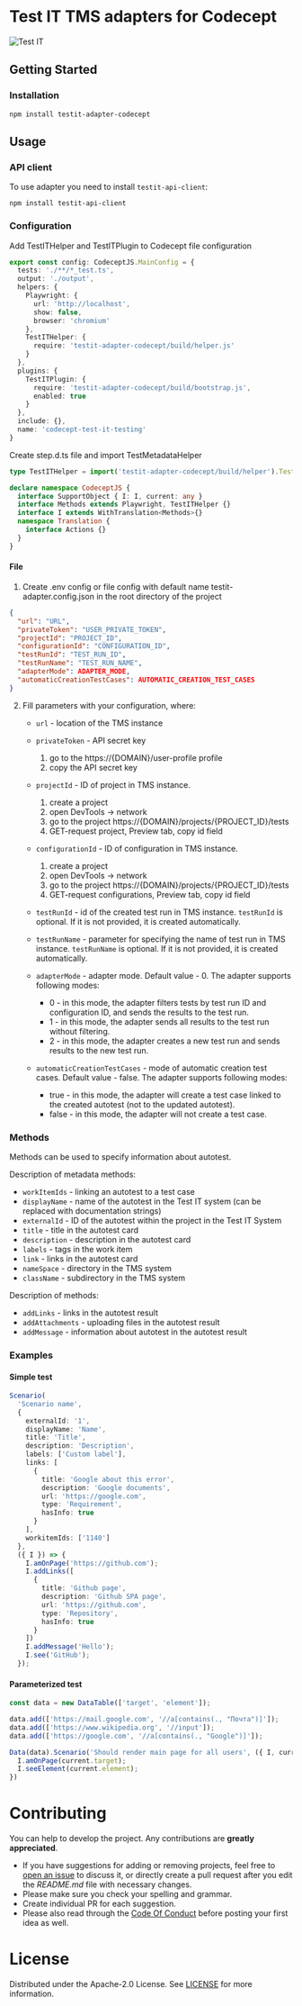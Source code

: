 # Test IT TMS adapters for Codecept
![Test IT](https://raw.githubusercontent.com/testit-tms/adapters-js/master/images/banner.png)

## Getting Started

### Installation
```
npm install testit-adapter-codecept
```

## Usage

### API client

To use adapter you need to install `testit-api-client`:
```
npm install testit-api-client
```

### Configuration

Add TestITHelper and TestITPlugin to Codecept file configuration 

```ts
export const config: CodeceptJS.MainConfig = {
  tests: './**/*_test.ts',
  output: './output',
  helpers: {
    Playwright: {
      url: 'http://localhost',
      show: false,
      browser: 'chromium'
    },
    TestITHelper: {
      require: 'testit-adapter-codecept/build/helper.js'
    }
  },
  plugins: {
    TestITPlugin: {
      require: 'testit-adapter-codecept/build/bootstrap.js',
      enabled: true
    }
  },
  include: {},
  name: 'codecept-test-it-testing'
}
```

Create step.d.ts file and import TestMetadataHelper

```ts
type TestITHelper = import('testit-adapter-codecept/build/helper').TestMetadataHelper;

declare namespace CodeceptJS {
  interface SupportObject { I: I, current: any }
  interface Methods extends Playwright, TestITHelper {}
  interface I extends WithTranslation<Methods>{}
  namespace Translation {
    interface Actions {}
  }
}
```

#### File

1. Create .env config or file config with default name testit-adapter.config.json in the root directory of the project

```json
{
  "url": "URL",
  "privateToken": "USER_PRIVATE_TOKEN",
  "projectId": "PROJECT_ID",
  "configurationId": "CONFIGURATION_ID",
  "testRunId": "TEST_RUN_ID",
  "testRunName": "TEST_RUN_NAME",
  "adapterMode": ADAPTER_MODE,
  "automaticCreationTestCases": AUTOMATIC_CREATION_TEST_CASES
}
```

2. Fill parameters with your configuration, where:  
    * `url` - location of the TMS instance  
      
    * `privateToken` - API secret key
        1. go to the https://{DOMAIN}/user-profile profile
        2. copy the API secret key
    
    * `projectId` - ID of project in TMS instance.
    
        1. create a project
        2. open DevTools -> network
        3. go to the project https://{DOMAIN}/projects/{PROJECT_ID}/tests
        4. GET-request project, Preview tab, copy id field  
    
    * `configurationId` - ID of configuration in TMS instance.
    
        1. create a project  
        2. open DevTools -> network  
        3. go to the project https://{DOMAIN}/projects/{PROJECT_ID}/tests  
        4. GET-request configurations, Preview tab, copy id field  
    
    * `testRunId` - id of the created test run in TMS instance. `testRunId` is optional. If it is not provided, it is created automatically.  
      
    * `testRunName` - parameter for specifying the name of test run in TMS instance. `testRunName` is optional. If it is not provided, it is created automatically.   

    * `adapterMode` - adapter mode. Default value - 0. The adapter supports following modes:
      * 0 - in this mode, the adapter filters tests by test run ID and configuration ID, and sends the results to the test run.
      * 1 - in this mode, the adapter sends all results to the test run without filtering.
      * 2 - in this mode, the adapter creates a new test run and sends results to the new test run.

    * `automaticCreationTestCases` - mode of automatic creation test cases. Default value - false. The adapter supports following modes:
       * true - in this mode, the adapter will create a test case linked to the created autotest (not to the updated autotest).
       * false - in this mode, the adapter will not create a test case.


### Methods

Methods can be used to specify information about autotest.

Description of metadata methods:
- `workItemIds` - linking an autotest to a test case
- `displayName` - name of the autotest in the Test IT system (can be replaced with documentation strings)
- `externalId` - ID of the autotest within the project in the Test IT System
- `title` - title in the autotest card
- `description` - description in the autotest card
- `labels` - tags in the work item
- `link` - links in the autotest card
- `nameSpace` - directory in the TMS system
- `className` - subdirectory in the TMS system

Description of methods:
- `addLinks` - links in the autotest result
- `addAttachments` - uploading files in the autotest result
- `addMessage` - information about autotest in the autotest result

### Examples

#### Simple test
```ts
Scenario(
  'Scenario name',
  {
    externalId: '1',
    displayName: 'Name',
    title: 'Title',
    description: 'Description',
    labels: ['Custom label'],
    links: [
      {
        title: 'Google about this error',
        description: 'Google documents',
        url: 'https://google.com',
        type: 'Requirement',
        hasInfo: true
      }
    ],
    workitemIds: ['1140']
  },
  ({ I }) => {
    I.amOnPage('https://github.com');
    I.addLinks([
      {
        title: 'Github page',
        description: 'Github SPA page',
        url: 'https://github.com',
        type: 'Repository',
        hasInfo: true
      }
    ])
    I.addMessage('Hello');
    I.see('GitHub');
  });

```

#### Parameterized test
```ts
const data = new DataTable(['target', 'element']);

data.add(['https://mail.google.com', '//a[contains(., "Почта")]']);
data.add(['https://www.wikipedia.org', '//input']);
data.add(['https://google.com', '//a[contains(., "Google")]']);

Data(data).Scenario('Should render main page for all users', ({ I, current }) => {
  I.amOnPage(current.target);
  I.seeElement(current.element);
})
```


# Contributing

You can help to develop the project. Any contributions are **greatly appreciated**.

* If you have suggestions for adding or removing projects, feel free to [open an issue](https://github.com/testit-tms/adapters-js/issues/new) to discuss it, or directly create a pull request after you edit the *README.md* file with necessary changes.
* Please make sure you check your spelling and grammar.
* Create individual PR for each suggestion.
* Please also read through the [Code Of Conduct](https://github.com/testit-tms/adapters-js/blob/master/CODE_OF_CONDUCT.md) before posting your first idea as well.

# License

Distributed under the Apache-2.0 License. See [LICENSE](https://github.com/testit-tms/adapters-js/blob/master/LICENSE.md) for more information.

